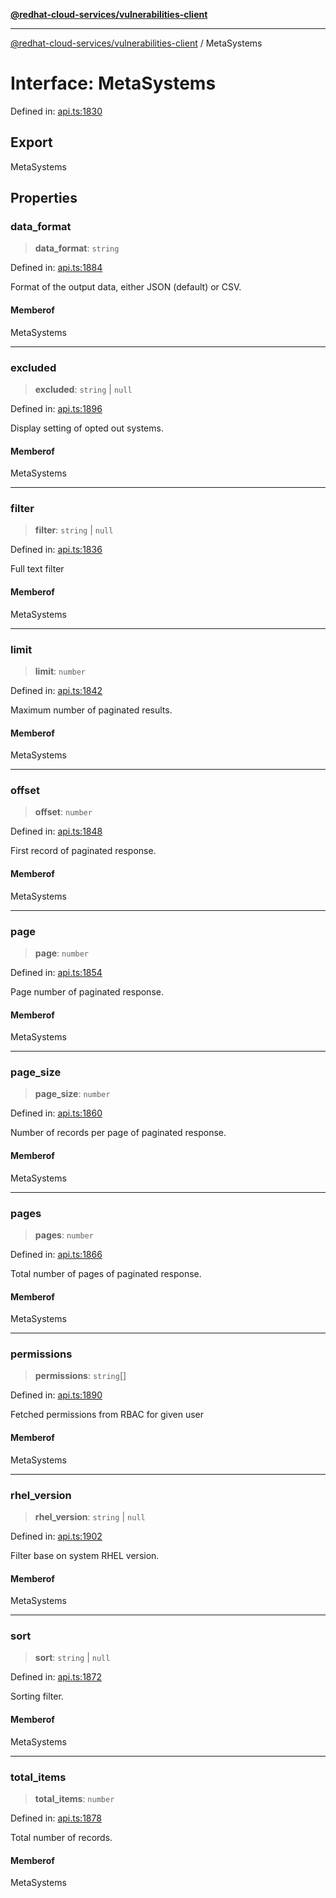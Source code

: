 [**@redhat-cloud-services/vulnerabilities-client**](../README.md)

***

[@redhat-cloud-services/vulnerabilities-client](../globals.md) / MetaSystems

# Interface: MetaSystems

Defined in: [api.ts:1830](https://github.com/charlesmulder/javascript-clients/blob/main/packages/vulnerabilities/git-api/api.ts#L1830)

## Export

MetaSystems

## Properties

### data\_format

> **data\_format**: `string`

Defined in: [api.ts:1884](https://github.com/charlesmulder/javascript-clients/blob/main/packages/vulnerabilities/git-api/api.ts#L1884)

Format of the output data, either JSON (default) or CSV.

#### Memberof

MetaSystems

***

### excluded

> **excluded**: `string` \| `null`

Defined in: [api.ts:1896](https://github.com/charlesmulder/javascript-clients/blob/main/packages/vulnerabilities/git-api/api.ts#L1896)

Display setting of opted out systems.

#### Memberof

MetaSystems

***

### filter

> **filter**: `string` \| `null`

Defined in: [api.ts:1836](https://github.com/charlesmulder/javascript-clients/blob/main/packages/vulnerabilities/git-api/api.ts#L1836)

Full text filter

#### Memberof

MetaSystems

***

### limit

> **limit**: `number`

Defined in: [api.ts:1842](https://github.com/charlesmulder/javascript-clients/blob/main/packages/vulnerabilities/git-api/api.ts#L1842)

Maximum number of paginated results.

#### Memberof

MetaSystems

***

### offset

> **offset**: `number`

Defined in: [api.ts:1848](https://github.com/charlesmulder/javascript-clients/blob/main/packages/vulnerabilities/git-api/api.ts#L1848)

First record of paginated response.

#### Memberof

MetaSystems

***

### page

> **page**: `number`

Defined in: [api.ts:1854](https://github.com/charlesmulder/javascript-clients/blob/main/packages/vulnerabilities/git-api/api.ts#L1854)

Page number of paginated response.

#### Memberof

MetaSystems

***

### page\_size

> **page\_size**: `number`

Defined in: [api.ts:1860](https://github.com/charlesmulder/javascript-clients/blob/main/packages/vulnerabilities/git-api/api.ts#L1860)

Number of records per page of paginated response.

#### Memberof

MetaSystems

***

### pages

> **pages**: `number`

Defined in: [api.ts:1866](https://github.com/charlesmulder/javascript-clients/blob/main/packages/vulnerabilities/git-api/api.ts#L1866)

Total number of pages of paginated response.

#### Memberof

MetaSystems

***

### permissions

> **permissions**: `string`[]

Defined in: [api.ts:1890](https://github.com/charlesmulder/javascript-clients/blob/main/packages/vulnerabilities/git-api/api.ts#L1890)

Fetched permissions from RBAC for given user

#### Memberof

MetaSystems

***

### rhel\_version

> **rhel\_version**: `string` \| `null`

Defined in: [api.ts:1902](https://github.com/charlesmulder/javascript-clients/blob/main/packages/vulnerabilities/git-api/api.ts#L1902)

Filter base on system RHEL version.

#### Memberof

MetaSystems

***

### sort

> **sort**: `string` \| `null`

Defined in: [api.ts:1872](https://github.com/charlesmulder/javascript-clients/blob/main/packages/vulnerabilities/git-api/api.ts#L1872)

Sorting filter.

#### Memberof

MetaSystems

***

### total\_items

> **total\_items**: `number`

Defined in: [api.ts:1878](https://github.com/charlesmulder/javascript-clients/blob/main/packages/vulnerabilities/git-api/api.ts#L1878)

Total number of records.

#### Memberof

MetaSystems
